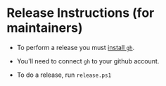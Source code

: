 # Release Instructions (for maintainers)

- To perform a release you must [install `gh`](https://github.com/cli/cli/releases).

- You'll need to connect `gh` to your github account.

- To do a release, run `release.ps1`
